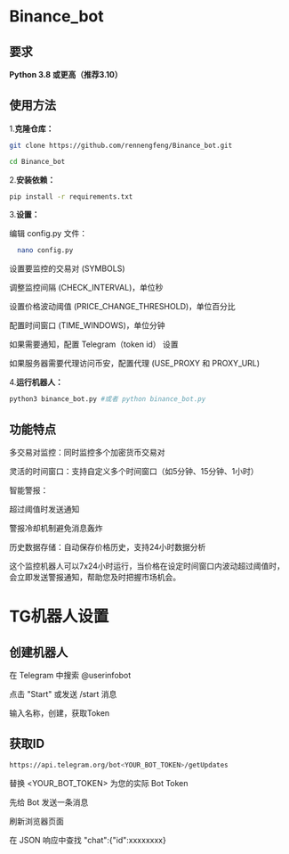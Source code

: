 # Binance_bot

## 要求
**Python 3.8 或更高（推荐3.10）**

## 使用方法
1.**克隆仓库：**

   ```bash
   git clone https://github.com/rennengfeng/Binance_bot.git
   ```
   ```bash
   cd Binance_bot
   ```

2.**安装依赖：**

   ```bash
   pip install -r requirements.txt
   ```

3.**设置：**

编辑 config.py 文件：

 ```bash
   nano config.py
   ```

设置要监控的交易对 (SYMBOLS)

调整监控间隔 (CHECK_INTERVAL)，单位秒

设置价格波动阈值 (PRICE_CHANGE_THRESHOLD)，单位百分比

配置时间窗口 (TIME_WINDOWS)，单位分钟

如果需要通知，配置 Telegram（token id） 设置

如果服务器需要代理访问币安，配置代理 (USE_PROXY 和 PROXY_URL)

4.**运行机器人：**

   ```bash
   python3 binance_bot.py #或者 python binance_bot.py
   ```

## 功能特点
多交易对监控：同时监控多个加密货币交易对

灵活的时间窗口：支持自定义多个时间窗口（如5分钟、15分钟、1小时）

智能警报：

超过阈值时发送通知

警报冷却机制避免消息轰炸

历史数据存储：自动保存价格历史，支持24小时数据分析

这个监控机器人可以7x24小时运行，当价格在设定时间窗口内波动超过阈值时，会立即发送警报通知，帮助您及时把握市场机会。

# TG机器人设置

## 创建机器人 

在 Telegram 中搜索 @userinfobot

点击 "Start" 或发送 /start 消息

输入名称，创建，获取Token

## 获取ID

   ```bash
   https://api.telegram.org/bot<YOUR_BOT_TOKEN>/getUpdates
   ```
   替换 <YOUR_BOT_TOKEN> 为您的实际 Bot Token
   
   先给 Bot 发送一条消息
   
   刷新浏览器页面
   
   在 JSON 响应中查找 "chat":{"id":xxxxxxxx}
